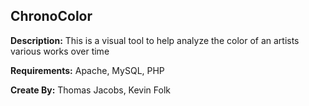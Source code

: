 ## ChronoColor

**Description:** This is a visual tool to help analyze the color of an artists various works over time

**Requirements:** Apache, MySQL, PHP

**Create By:** Thomas Jacobs, Kevin Folk